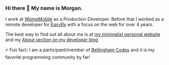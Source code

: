 ### Hi there 👋 My name is Morgan.

I work at [WompMobile](https://wompmobile.com) as a Production Developer. Before that I worked as a remote developer for [EasyRx](https://easyrxcloud.com) with a focus on the web for over 4 years.
 
The best way to find out all about me is at [my minimalist personal website](https://morganwebdev.com) and my [About section on my developer blog](https://www.morganwebdev.org/about/) 

⚡ Fun fact: I am a participant/member of [Bellingham Codes](https://bellingham.codes) and it is my favorite programming community by far!
